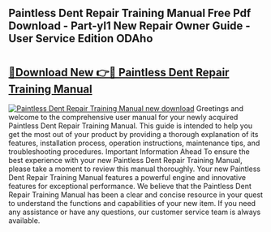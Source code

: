 ## Paintless Dent Repair Training Manual Free Pdf Download - Part-yl1 New Repair Owner Guide - User Service Edition ODAho

# <h2><a href="http://bc86349.oget.top/?id=Paintless+Dent+Repair+Training+Manual">🔗Download New 👉🔴 Paintless Dent Repair Training Manual</a></h2>

[![Paintless Dent Repair Training Manual new download](https://i.imgur.com/5g1atiW.png)](http://bc86349.oget.top/?id=Paintless+Dent+Repair+Training+Manual)
Greetings and welcome to the comprehensive user manual for your newly acquired Paintless Dent Repair Training Manual. This guide is intended to help you get the most out of your product by providing a thorough explanation of its features, installation process, operation instructions, maintenance tips, and troubleshooting procedures. Important Information Ahead To ensure the best experience with your new Paintless Dent Repair Training Manual, please take a moment to review this manual thoroughly. Your new Paintless Dent Repair Training Manual features a powerful engine and innovative features for exceptional performance. We believe that the Paintless Dent Repair Training Manual has been a clear and concise resource in your quest to understand the functions and capabilities of your new item. If you need any assistance or have any questions, our customer service team is always available.
